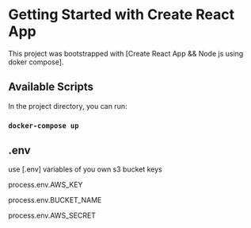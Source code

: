 # Getting Started with Create React App

This project was bootstrapped with [Create React App && Node js using doker compose].

## Available Scripts

In the project directory, you can run:

### `docker-compose up`

## .env

use [.env] variables of you own s3 bucket keys

process.env.AWS_KEY

process.env.BUCKET_NAME

process.env.AWS_SECRET
